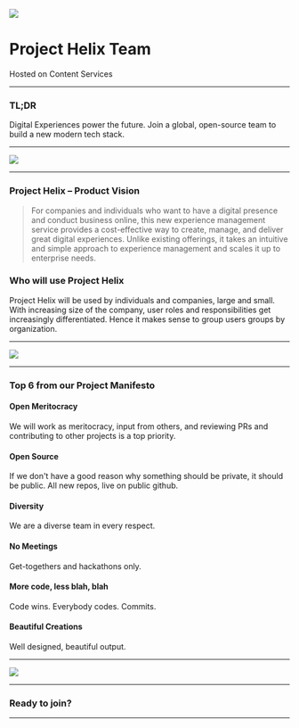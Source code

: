 ![](imgs/victor-larracuente-476156-unsplash.jpg "")

# Project Helix Team

Hosted on Content Services
 

--- 

### TL;DR

Digital Experiences power the future. Join a global, open-source team to build a new modern tech stack.

---

![](imgs/alex-iby-434004-unsplash.jpg "")

---

### Project Helix – Product Vision

> For companies and individuals who want to have a digital presence and conduct business online, this new experience management service provides a cost-effective way to create, manage, and deliver great digital experiences.
> Unlike existing offerings, it takes an intuitive and simple approach to experience management and scales it up to enterprise needs.

### Who will use Project Helix

Project Helix will be used by individuals and companies, large and small. With increasing size of the company, user roles and responsibilities get increasingly differentiated. Hence it makes sense to group users groups by organization.


---

![](imgs/fabian-grohs-597395-unsplash.jpg "")

---

### Top 6 from our Project Manifesto

#### Open Meritocracy
We will work as meritocracy, input from others, and reviewing PRs and contributing to other projects is a top priority.

#### Open Source
If we don't have a good reason why something should be private, it should be public. All new repos, live on public github.

#### Diversity
We are a diverse team in every respect.

#### No Meetings
Get-togethers and hackathons only.

#### More code, less blah, blah
Code wins. Everybody codes. Commits.

#### Beautiful Creations
Well designed, beautiful output.

---

![](imgs/danielle-macinnes-222441-unsplash.jpg "")

---

### Ready to join?

---
